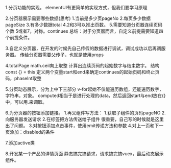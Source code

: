 1.分页功能的实现。
    elementUI有更简单的实现方式，但我们要学习原理

2.分页器展示需要哪些数据(思考)
    1.当前是多少页pageNo
    2.每页多少数据pageSize
    3.有多少数据total
    4.2和3可以推出页数。
    5.需要知道分页器连续页码个数 5或者7，对称。continues
总结：对于分页器而言，自定义前提需要知道四个前提条件。

3.自定义分页器，在开发的时候先自己传假的数据进行调试，调试成功以后再调服务器。
    传给分页器需要父传子，也就是使用props

4.totalPage math.ceil向上取整
    计算出连续页码的起始数字与结束数字。
    结构 const {} = this
    定义两个变量start和end来确定continues的起始页码和终止页码，phaseInt取整

5.分页动态展示，分为上中下三部分
    v-for起始不仅能遍历数组，还能遍历数字，字符串，对象。
    computed相当于是进行处理的data，然后返回start与end放在{}中，可以用.来调取。

6.为分页器的按钮添加链接。
    1.再父组件写方法：
        1.获取子组件的页码pageNO
        2.向服务器发送请求
    2.在标签把方法传送给子组件  很重要，自己写的时候就是这里出了问题。
    3.对按钮添加点击事件，使用emit传递方法和参数
    4.对上一页和下一页添加：disabled的条件

7.添加active类

8.开发某一个产品的详情页面
    静态搞完搞请求，请求搞完搞vuex，最后动态展示组件。